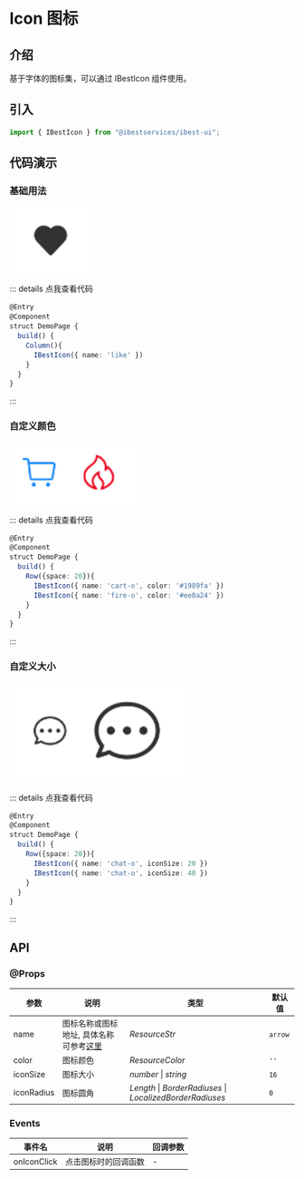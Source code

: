 # Icon 图标

## 介绍

基于字体的图标集，可以通过 IBestIcon 组件使用。
 
## 引入

```ts
import { IBestIcon } from "@ibestservices/ibest-ui";
```

## 代码演示

### 基础用法

![基础用法](./images/base.png)

::: details 点我查看代码
```ts
@Entry
@Component
struct DemoPage {
  build() {
    Column(){
      IBestIcon({ name: 'like' })
    }
  }
}
```
:::

### 自定义颜色

![自定义颜色](./images/color.png)

::: details 点我查看代码
```ts
@Entry
@Component
struct DemoPage {
  build() {
    Row({space: 20}){
      IBestIcon({ name: 'cart-o', color: '#1989fa' })
      IBestIcon({ name: 'fire-o', color: '#ee0a24' })
    }
  }
}
```
:::

### 自定义大小

![自定义大小](./images/size.png)

::: details 点我查看代码
```ts
@Entry
@Component
struct DemoPage {
  build() {
    Row({space: 20}){
      IBestIcon({ name: 'chat-o', iconSize: 20 })
      IBestIcon({ name: 'chat-o', iconSize: 40 })
    }
  }
}
```
:::


## API

### @Props

| 参数         | 说明                                 | 类型      | 默认值     |
| ------------| -------------------------------------| ---------| ---------- |
| name        | 图标名称或图标地址, 具体名称可参考<a href="https://vant-ui.github.io/vant/#/zh-CN/icon#jie-shao" target="__blank">这里</a>   | _ResourceStr_  | `arrow` |
| color       | 图标颜色                              | _ResourceColor_ |  `''`  |
| iconSize    | 图标大小                              | _number_ \| _string_ | `16` |
| iconRadius | 图标圆角                               | _Length_ \| _BorderRadiuses_ \| _LocalizedBorderRadiuses_ | `0` |

### Events

| 事件名       | 说明                     | 回调参数                         |
| ----------  | ------------------------ | -------------------------------- |
| onIconClick | 点击图标时的回调函数        | - |